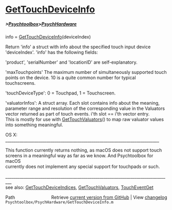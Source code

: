 # [GetTouchDeviceInfo](GetTouchDeviceInfo)
##### >[Psychtoolbox](Psychtoolbox)>[PsychHardware](PsychHardware)

info = [GetTouchDeviceInfo](GetTouchDeviceInfo)(deviceIndex)  
  
Return 'info' a struct with info about the specified touch input device  
'deviceIndex'. 'info' has the following fields:  
  
'product', 'serialNumber' and 'locationID' are self-explanatory.  
  
'maxTouchpoints' The maximum number of simultaneously supported touch  
points on the device. 10 is a quite common number for typical touchscreens.  
  
'touchDeviceType': 0 = Touchpad, 1 = Touchscreen.  
  
'valuatorInfos': A struct array. Each slot contains info about the meaning,  
parameter range and resolution of the corresponding value in the Valuators  
vector returned as part of touch events. i'th slot == i'th vector entry.  
This is mostly for use with [GetTouchValuators](GetTouchValuators)() to map raw valuator values  
into something meaningful.  
  
OS X: \_\_\_\_\_\_\_\_\_\_\_\_\_\_\_\_\_\_\_\_\_\_\_\_\_\_\_\_\_\_\_\_\_\_\_\_\_\_\_\_\_\_\_\_\_\_\_\_\_\_\_\_\_\_\_\_\_\_\_\_\_\_\_\_\_\_\_\_\_\_\_\_\_\_\_  
  
This function currently returns nothing, as macOS does not support touch  
screens in a meaningful way as far as we know. And Psychtoolbox for macOS  
currently does not implement any special support for touchpads or such.  
  
\_\_\_\_\_\_\_\_\_\_\_\_\_\_\_\_\_\_\_\_\_\_\_\_\_\_\_\_\_\_\_\_\_\_\_\_\_\_\_\_\_\_\_\_\_\_\_\_\_\_\_\_\_\_\_\_\_\_\_\_\_\_\_\_\_\_\_\_\_\_\_\_\_\_\_\_\_\_\_\_\_  
see also: [GetTouchDeviceIndices](GetTouchDeviceIndices), [GetTouchValuators](GetTouchValuators), [TouchEventGet](TouchEventGet)  




<div class="code_header" style="text-align:right;">
  <span style="float:left;">Path&nbsp;&nbsp;</span> <span class="counter">Retrieve <a href=
  "https://raw.github.com/Psychtoolbox-3/Psychtoolbox-3/beta/Psychtoolbox/PsychHardware/GetTouchDeviceInfo.m">current version from GitHub</a> | View <a href=
  "https://github.com/Psychtoolbox-3/Psychtoolbox-3/commits/beta/Psychtoolbox/PsychHardware/GetTouchDeviceInfo.m">changelog</a></span>
</div>
<div class="code">
  <code>Psychtoolbox/PsychHardware/GetTouchDeviceInfo.m</code>
</div>

